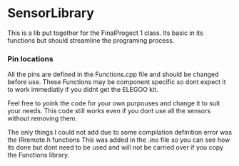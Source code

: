 # SensorLibrary
This is a lib put together for the FinalProgect 1 class.
Its basic in its functions but should streamline the programing process.

### Pin locations
All the pins are defined in the Functions.cpp file and should be changed before use.
These Functions may be component specific so dont expect it to work immediatly if you didnt get the ELEGOO kit.

Feel free to yoink the code for your own purpouses and change it to suit your needs.
This code still works even if you dont use all the sensors without removing them.

The only things I could not add due to some compilation definition error was the IRremote.h functions
This was added in the .ino file so you can see how its done but dont need to be used and will not be carried over if you copy the Functions library.

